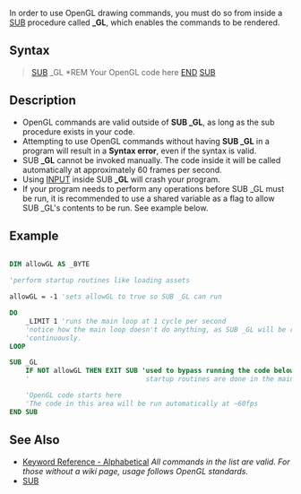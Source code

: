 In order to use OpenGL drawing commands, you must do so from inside a [SUB](SUB) procedure called **_GL**, which enables the commands to be rendered.

## Syntax

> [SUB](SUB) _GL
>   *REM Your OpenGL code here
> [END](END) [SUB](SUB)

## Description

* OpenGL commands are valid outside of **SUB _GL**, as long as the sub procedure exists in your code.
* Attempting to use OpenGL commands without having **SUB _GL** in a program will result in a **Syntax error**, even if the syntax is valid.
* SUB **_GL** cannot be invoked manually. The code inside it will be called automatically at approximately 60 frames per second.
* Using [INPUT](INPUT) inside SUB **_GL** will crash your program.
* If your program needs to perform any operations before SUB _GL must be run, it is recommended to use a shared variable as a flag to allow SUB _GL's contents to be run. See example below.

## Example

```vb

DIM allowGL AS _BYTE

'perform startup routines like loading assets

allowGL = -1 'sets allowGL to true so SUB _GL can run

DO
    _LIMIT 1 'runs the main loop at 1 cycle per second
    'notice how the main loop doesn't do anything, as SUB _GL will be running
    'continuously.
LOOP

SUB _GL
    IF NOT allowGL THEN EXIT SUB 'used to bypass running the code below until
    '                             startup routines are done in the main module

    'OpenGL code starts here
    'The code in this area will be run automatically at ~60fps
END SUB 

```

## See Also

* [Keyword Reference - Alphabetical](Keyword-Reference---Alphabetical) *All commands in the list are valid. For those without a wiki page, usage follows OpenGL standards.*
* [SUB](SUB)
